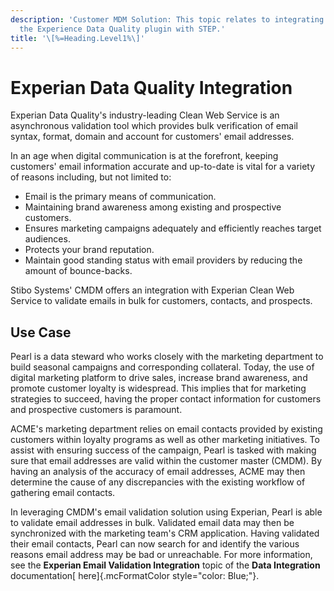 ```yaml
---
description: 'Customer MDM Solution: This topic relates to integrating
  the Experience Data Quality plugin with STEP.'
title: '\[%=Heading.Level1%\]'
---
```


Experian Data Quality Integration
=================================

Experian Data Quality's industry-leading Clean Web Service is an
asynchronous validation tool which provides bulk verification of email
syntax, format, domain and account for customers' email addresses.

In an age when digital communication is at the forefront, keeping
customers' email information accurate and up-to-date is vital for a
variety of reasons including, but not limited to:

-   Email is the primary means of communication.
-   Maintaining brand awareness among existing and prospective
    customers.
-   Ensures marketing campaigns adequately and efficiently reaches
    target audiences.
-   Protects your brand reputation.
-   Maintain good standing status with email providers by reducing the
    amount of bounce-backs.

Stibo Systems\' CMDM offers an integration with Experian Clean Web
Service to validate emails in bulk for customers, contacts, and
prospects.

Use Case
--------

Pearl is a data steward who works closely with the marketing department
to build seasonal campaigns and corresponding collateral. Today, the use
of digital marketing platform to drive sales, increase brand awareness,
and promote customer loyalty is widespread. This implies that for
marketing strategies to succeed, having the proper contact information
for customers and prospective customers is paramount.

ACME's marketing department relies on email contacts provided by
existing customers within loyalty programs as well as other marketing
initiatives. To assist with ensuring success of the campaign, Pearl is
tasked with making sure that email addresses are valid within the
customer master (CMDM). By having an analysis of the accuracy of email
addresses, ACME may then determine the cause of any discrepancies with
the existing workflow of gathering email contacts.

In leveraging CMDM's email validation solution using Experian, Pearl is
able to validate email addresses in bulk. Validated email data may then
be synchronized with the marketing team's CRM application. Having
validated their email contacts, Pearl can now search for and identify
the various reasons email address may be bad or unreachable. For more
information, see the **Experian Email Validation Integration** topic of
the **Data Integration** documentation[ here]{.mcFormatColor
style="color: Blue;"}.
